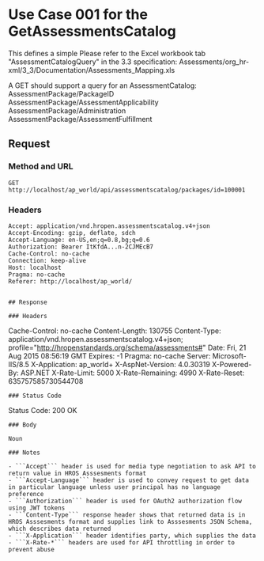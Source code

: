 
# Use Case 001 for the GetAssessmentsCatalog

This defines a simple
Please refer to the Excel workbook tab "AssessmentCatalogQuery" in the 3.3 specification:
Assessments/org_hr-xml/3_3/Documentation/Assessments_Mapping.xls

A GET should support a query for an AssessmentCatalog:
AssessmentPackage/PackageID
AssessmentPackage/AssessmentApplicability
AssessmentPackage/Administration
AssessmentPackage/AssessmentFulfillment

## Request

### Method and URL
```
GET http://localhost/ap_world/api/assessmentscatalog/packages/id=100001
```
### Headers
```
Accept: application/vnd.hropen.assessmentscatalog.v4+json
Accept-Encoding: gzip, deflate, sdch
Accept-Language: en-US,en;q=0.8,bg;q=0.6
Authorization: Bearer ItKfdA...n-2CJMEcB7
Cache-Control: no-cache
Connection: keep-alive
Host: localhost
Pragma: no-cache
Referer: http://localhost/ap_world/


## Response

### Headers
```
Cache-Control: no-cache
Content-Length: 130755
Content-Type: application/vnd.hropen.assessmentscatalog.v4+json; profile="http://hropenstandards.org/schema/assessments#"
Date: Fri, 21 Aug 2015 08:56:19 GMT
Expires: -1
Pragma: no-cache
Server: Microsoft-IIS/8.5
X-Application: ap_world+
X-AspNet-Version: 4.0.30319
X-Powered-By: ASP.NET
X-Rate-Limit: 5000
X-Rate-Remaining: 4990
X-Rate-Reset: 635757585730544708
```
### Status Code
```
Status Code: 200 OK
```
### Body

Noun

### Notes

- ```Accept``` header is used for media type negotiation to ask API to return value in HROS Asssesments format
- ```Accept-Language``` header is used to convey request to get data in particular language unless user principal has no language preference
- ```Authorization``` header is used for OAuth2 authorization flow using JWT tokens
- ```Content-Type``` response header shows that returned data is in HROS Asssesments format and supplies link to Asssesments JSON Schema, which describes data returned
- ```X-Application``` header identifies party, which supplies the data
- ```X-Rate-*``` headers are used for API throttling in order to prevent abuse
